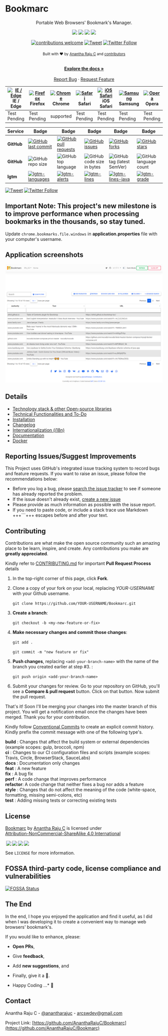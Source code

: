 <!--
*** Thanks for checking out Bookmarc. If you have a suggestion that would 
*** make this better, please fork the repo and create a pull request
*** or simply open an issue with the tag "enhancement". Thanks again!
-->

# Bookmarc

<p align="center">Portable Web Browsers' Bookmark's Manager.</p>

<p align="center">
<img src="https://img.shields.io/badge/HTML-239120?style=for-the-badge&logo=html5&logoColor=white" /> <img src="https://img.shields.io/badge/CSS-239120?style=for-the-badge&logo=css3&logoColor=white" /> <img src="https://img.shields.io/badge/JavaScript-F7DF1E?style=for-the-badge&logo=javascript&logoColor=black" /> <img src="https://img.shields.io/badge/Java-ED8B00?style=for-the-badge&logo=java&logoColor=white" />
</p>

<div align="center">

[![contributions welcome](https://img.shields.io/badge/contributions-welcome-brightgreen?logo=github)](CODE_OF_CONDUCT.md) [![Tweet](https://img.shields.io/twitter/url/http/shields.io.svg?style=social)](https://twitter.com/intent/tweet?text=Checkout+Bookmarc+web+application&url=https://github.com/AnanthaRajuC/Bookmarc&hashtags=SpringBoot) [![Twitter Follow](https://img.shields.io/twitter/follow/anantharajuc?label=follow%20me&style=social)](https://twitter.com/anantharajuc)
</div>

<div align="center">
  <sub>Built with ❤︎ by <a href="https://twitter.com/anantharajuc">Anantha Raju C</a> and <a href="https://github.com/AnanthaRajuC/Bookmarc/graphs/contributors">contributors</a>
</div>

</br>

<p align="center">
	<a href="https://github.com/AnanthaRajuC/Bookmarc/blob/main/README.md#bookmarc"><strong>Explore the docs »</strong></a>
	<br />
	<br />
	<a href="https://github.com/AnanthaRajuC/Bookmarc/issues">Report Bug</a>
	·
	<a href="https://github.com/AnanthaRajuC/Bookmarc/issues">Request Feature</a>
</p>


| [<img src="https://raw.githubusercontent.com/alrra/browser-logos/master/src/edge/edge_48x48.png" alt="IE / Edge" width="24px" height="24px" />](http://godban.github.io/browsers-support-badges/)</br>IE / Edge | [<img src="https://raw.githubusercontent.com/alrra/browser-logos/master/src/firefox/firefox_48x48.png" alt="Firefox" width="24px" height="24px" />](http://godban.github.io/browsers-support-badges/)</br>Firefox | [<img src="https://raw.githubusercontent.com/alrra/browser-logos/master/src/chrome/chrome_48x48.png" alt="Chrome" width="24px" height="24px" />](http://godban.github.io/browsers-support-badges/)</br>Chrome | [<img src="https://raw.githubusercontent.com/alrra/browser-logos/master/src/safari/safari_48x48.png" alt="Safari" width="24px" height="24px" />](http://godban.github.io/browsers-support-badges/)</br>Safari | [<img src="https://raw.githubusercontent.com/alrra/browser-logos/master/src/safari-ios/safari-ios_48x48.png" alt="iOS Safari" width="24px" height="24px" />](http://godban.github.io/browsers-support-badges/)</br>iOS Safari | [<img src="https://raw.githubusercontent.com/alrra/browser-logos/master/src/samsung-internet/samsung-internet_48x48.png" alt="Samsung" width="24px" height="24px" />](http://godban.github.io/browsers-support-badges/)</br>Samsung | [<img src="https://raw.githubusercontent.com/alrra/browser-logos/master/src/opera/opera_48x48.png" alt="Opera" width="24px" height="24px" />](http://godban.github.io/browsers-support-badges/)</br>Opera |
| --------- | --------- | --------- | --------- | --------- | --------- | --------- |
| Test Pending| Test Pending| supported | Test Pending| Test Pending| Test Pending| Test Pending

|     Service     | Badge | Badge | Badge | Badge | Badge |
|-----------------|-------|-------|-------|-------|-------|
|  **GitHub**     |[![GitHub last commit](https://img.shields.io/github/last-commit/anantharajuc/Spring-Boot-Application-Template)](https://github.com/AnanthaRajuC/Bookmarc/commits/master)|[![GitHub pull requests](https://img.shields.io/github/issues-pr-raw/AnanthaRajuC/Bookmarc)](https://github.com/AnanthaRajuC/Bookmarc/pulls)|[![GitHub issues](https://img.shields.io/github/issues/AnanthaRajuC/Bookmarc)](https://github.com/AnanthaRajuC/Bookmarc/issues)|[![GitHub forks](https://img.shields.io/github/forks/AnanthaRajuC/Bookmarc)](https://github.com/AnanthaRajuC/Bookmarc/network)|[![GitHub stars](https://img.shields.io/github/stars/AnanthaRajuC/Bookmarc)](https://github.com/AnanthaRajuC/Bookmarc/stargazers)|
|  **GitHub**     |![GitHub repo size](https://img.shields.io/github/repo-size/AnanthaRajuC/Bookmarc)|![GitHub top language](https://img.shields.io/github/languages/top/AnanthaRajuC/Bookmarc.svg)|![GitHub code size in bytes](https://img.shields.io/github/languages/code-size/AnanthaRajuC/Bookmarc)|![GitHub tag (latest SemVer)](https://img.shields.io/github/tag/AnanthaRajuC/Bookmarc.svg)|![GitHub language count](https://img.shields.io/github/languages/count/AnanthaRajuC/Bookmarc)|
|    **lgtm**     |[![lgtm-languages](https://badgen.net/lgtm/langs/g/AnanthaRajuC/Bookmarc)](https://lgtm.com/projects/g/AnanthaRajuC/Bookmarc?mode=list)|[![lgtm-alerts](https://badgen.net/lgtm/alerts/g/AnanthaRajuC/Bookmarc)](https://lgtm.com/projects/g/AnanthaRajuC/Bookmarc?mode=list)|[![lgtm-lines](https://badgen.net/lgtm/lines/g/AnanthaRajuC/Bookmarc)](https://lgtm.com/projects/g/AnanthaRajuC/Bookmarc?mode=list)|[![lgtm-lines-java](https://badgen.net/lgtm/lines/g/AnanthaRajuC/Bookmarc/java)](https://lgtm.com/projects/g/AnanthaRajuC/Bookmarc?mode=list)|[![lgtm-grade](https://badgen.net/lgtm/grade/g/AnanthaRajuC/Bookmarc)](https://lgtm.com/projects/g/AnanthaRajuC/Bookmarc?mode=list)|

[![Tweet](https://img.shields.io/twitter/url/http/shields.io.svg?style=social)](https://twitter.com/intent/tweet?text=Checkout+this+portable+web+browser+bookmark+manager&url=https://github.com/AnanthaRajuC/Bookmarc&hashtags=WebBrowser) [![Twitter Follow](https://img.shields.io/twitter/follow/anantharajuc?label=follow%20me&style=social)](https://twitter.com/anantharajuc)

## Important Note: This project's new milestone is to improve performance when processing bookmarks in the thousands, so stay tuned.

Update `chrome.bookmarks.file.windows` in **application.properties** file with your computer's username.

## Application screenshots

[![Home](documents/images/app-ui/home.png)](documents/images/app-ui/home.png)

## Details

- [Technology stack & other Open-source libraries](documents/TECHNOLOGY_STACK.MD)  
- [Technical Functionalities and To-Do](documents/TECHNICAL_FUNCTIONALITIES.md)  
- [Installation](documents/INSTALLATION.MD)  
- [Changelog](documents/CHANGELOG.md) 
- [Internationalization (i18n)](documents/INTERNATIONALIZATION.MD) 
- [Documentation](documents/DOCUMENTATION.MD) 
- [Docker](documents/DOCKER.md)   

## Reporting Issues/Suggest Improvements

This Project uses GitHub's integrated issue tracking system to record bugs and feature requests. If you want to raise an issue, please follow the recommendations below:

* 	Before you log a bug, please [search the issue tracker](https://github.com/AnanthaRajuC/Bookmarc/search?type=Issues) to see if someone has already reported the problem.
* 	If the issue doesn't already exist, [create a new issue](https://github.com/AnanthaRajuC/Bookmarc/issues/new)
* 	Please provide as much information as possible with the issue report.
* 	If you need to paste code, or include a stack trace use Markdown +++```+++ escapes before and after your text.

<!-- CONTRIBUTING -->
## Contributing

Contributions are what make the open source community such an amazing place to be learn, inspire, and create. Any contributions you make are **greatly appreciated**.

Kindly refer to [CONTRIBUTING.md](/CONTRIBUTING.md) for important **Pull Request Process** details

1. In the top-right corner of this page, click **Fork**.

2. Clone a copy of your fork on your local, replacing *YOUR-USERNAME* with your Github username.

   `git clone https://github.com/YOUR-USERNAME/Bookmarc.git`

3. **Create a branch**: 

   `git checkout -b <my-new-feature-or-fix>`

4. **Make necessary changes and commit those changes**:

   `git add .`

   `git commit -m "new feature or fix"`

5. **Push changes**, replacing `<add-your-branch-name>` with the name of the branch you created earlier at step #3. :

   `git push origin <add-your-branch-name>`

6. Submit your changes for review. Go to your repository on GitHub, you'll see a **Compare & pull request** button. Click on that button. Now submit the pull request.

That's it! Soon I'll be merging your changes into the master branch of this project. You will get a notification email once the changes have been merged. Thank you for your contribution.

Kindly follow [Conventional Commits](https://www.conventionalcommits.org/en/v1.0.0/) to create an explicit commit history. Kindly prefix the commit message with one of the following type's.

**build**   : Changes that affect the build system or external dependencies (example scopes: gulp, broccoli, npm)  
**ci**      : Changes to our CI configuration files and scripts (example scopes: Travis, Circle, BrowserStack, SauceLabs)  
**docs**    : Documentation only changes  
**feat**    : A new feature  
**fix**     : A bug fix  
**perf**    : A code change that improves performance  
**refactor**: A code change that neither fixes a bug nor adds a feature  
**style**   : Changes that do not affect the meaning of the code (white-space, formatting, missing semi-colons, etc)  
**test**    : Adding missing tests or correcting existing tests  

## License

<p xmlns:cc="http://creativecommons.org/ns#" xmlns:dct="http://purl.org/dc/terms/"><a property="dct:title" rel="cc:attributionURL" href="https://github.com/AnanthaRajuC/Bookmarc">Bookmarc</a> by <a rel="cc:attributionURL dct:creator" property="cc:attributionName" href="https://github.com/AnanthaRajuC">Anantha Raju C</a> is licensed under <a href="http://creativecommons.org/licenses/by-nc-sa/4.0/?ref=chooser-v1" target="_blank" rel="license noopener noreferrer" style="display:inline-block;">Attribution-NonCommercial-ShareAlike 4.0 International

<img style="height:22px!important;margin-left:3px;vertical-align:text-bottom;" src="https://mirrors.creativecommons.org/presskit/icons/cc.svg?ref=chooser-v1"><img style="height:22px!important;margin-left:3px;vertical-align:text-bottom;" src="https://mirrors.creativecommons.org/presskit/icons/by.svg?ref=chooser-v1"><img style="height:22px!important;margin-left:3px;vertical-align:text-bottom;" src="https://mirrors.creativecommons.org/presskit/icons/nc.svg?ref=chooser-v1"><img style="height:22px!important;margin-left:3px;vertical-align:text-bottom;" src="https://mirrors.creativecommons.org/presskit/icons/sa.svg?ref=chooser-v1"></a></p>

See `LICENSE` for more information.

## FOSSA third-party code, license compliance and vulnerabilities

[![FOSSA Status](https://app.fossa.com/api/projects/git%2Bgithub.com%2FAnanthaRajuC%2FBookmarc.svg?type=large)](https://app.fossa.com/projects/git%2Bgithub.com%2FAnanthaRajuC%2FBookmarc?ref=badge_large)

## The End

In the end, I hope you enjoyed the application and find it useful, as I did when I was developing it to create a convenient way to manage web browsers' bookmark's.

If you would like to enhance, please: 

* 	**Open PRs**, 
* 	Give **feedback**, 
* 	Add **new suggestions**, and
*	Finally, give it a 🌟.

* Happy Coding ...* 🙂

<!-- CONTACT -->
## Contact

Anantha Raju C - [@anantharajuc](https://twitter.com/anantharajuc) - arcswdev@gmail.com

Project Link: [https://github.com/AnanthaRajuC/Bookmarc](https://github.com/AnanthaRajuC/Bookmarc)